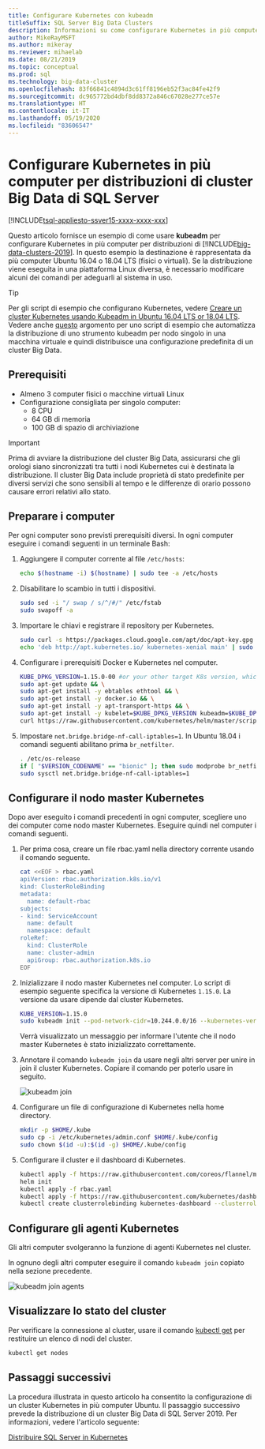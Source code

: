 ```yaml
---
title: Configurare Kubernetes con kubeadm
titleSuffix: SQL Server Big Data Clusters
description: Informazioni su come configurare Kubernetes in più computer Ubuntu 16.04 o 18.04 (fisici o virtuali) per distribuzioni di cluster Big Data di SQL Server 2019.
author: MikeRayMSFT
ms.author: mikeray
ms.reviewer: mihaelab
ms.date: 08/21/2019
ms.topic: conceptual
ms.prod: sql
ms.technology: big-data-cluster
ms.openlocfilehash: 83f66841c4894d3c61ff8196eb52f3ac84fe42f9
ms.sourcegitcommit: dc965772bd4dbf8dd8372a846c67028e277ce57e
ms.translationtype: HT
ms.contentlocale: it-IT
ms.lasthandoff: 05/19/2020
ms.locfileid: "83606547"
---
```

# <a name="configure-kubernetes-on-multiple-machines-for-sql-server-big-data-cluster-deployments"></a>Configurare Kubernetes in più computer per distribuzioni di cluster Big Data di SQL Server

[!INCLUDE[tsql-appliesto-ssver15-xxxx-xxxx-xxx](../includes/tsql-appliesto-ssver15-xxxx-xxxx-xxx.md)]

Questo articolo fornisce un esempio di come usare **kubeadm** per configurare Kubernetes in più computer per distribuzioni di [!INCLUDE[big-data-clusters-2019](../includes/ssbigdataclusters-ver15.md)]. In questo esempio la destinazione è rappresentata da più computer Ubuntu 16.04 o 18.04 LTS (fisici o virtuali). Se la distribuzione viene eseguita in una piattaforma Linux diversa, è necessario modificare alcuni dei comandi per adeguarli al sistema in uso.  

> [!TIP] 
> Per gli script di esempio che configurano Kubernetes, vedere [Creare un cluster Kubernetes usando Kubeadm in Ubuntu 16.04 LTS or 18.04 LTS](https://github.com/Microsoft/sql-server-samples/tree/master/samples/features/sql-big-data-cluster/deployment/kubeadm).
Vedere anche [questo](deployment-script-single-node-kubeadm.md) argomento per uno script di esempio che automatizza la distribuzione di uno strumento kubeadm per nodo singolo in una macchina virtuale e quindi distribuisce una configurazione predefinita di un cluster Big Data.

## <a name="prerequisites"></a>Prerequisiti

- Almeno 3 computer fisici o macchine virtuali Linux
- Configurazione consigliata per singolo computer:
   - 8 CPU
   - 64 GB di memoria
   - 100 GB di spazio di archiviazione
 
> [!Important] 
> Prima di avviare la distribuzione del cluster Big Data, assicurarsi che gli orologi siano sincronizzati tra tutti i nodi Kubernetes cui è destinata la distribuzione. Il cluster Big Data include proprietà di stato predefinite per diversi servizi che sono sensibili al tempo e le differenze di orario possono causare errori relativi allo stato.

## <a name="prepare-the-machines"></a>Preparare i computer

Per ogni computer sono previsti prerequisiti diversi. In ogni computer eseguire i comandi seguenti in un terminale Bash:

1. Aggiungere il computer corrente al file `/etc/hosts`:

   ```bash
   echo $(hostname -i) $(hostname) | sudo tee -a /etc/hosts
   ```

1. Disabilitare lo scambio in tutti i dispositivi.

   ```bash
   sudo sed -i "/ swap / s/^/#/" /etc/fstab
   sudo swapoff -a
   ```

1. Importare le chiavi e registrare il repository per Kubernetes.

   ```bash
   sudo curl -s https://packages.cloud.google.com/apt/doc/apt-key.gpg | sudo apt-key add -
   echo 'deb http://apt.kubernetes.io/ kubernetes-xenial main' | sudo tee -a /etc/apt/sources.list.d/kubernetes.list
   ```

1. Configurare i prerequisiti Docker e Kubernetes nel computer.

   ```bash
   KUBE_DPKG_VERSION=1.15.0-00 #or your other target K8s version, which should be at least 1.13.
   sudo apt-get update && \
   sudo apt-get install -y ebtables ethtool && \
   sudo apt-get install -y docker.io && \
   sudo apt-get install -y apt-transport-https && \
   sudo apt-get install -y kubelet=$KUBE_DPKG_VERSION kubeadm=$KUBE_DPKG_VERSION kubectl=$KUBE_DPKG_VERSION && \
   curl https://raw.githubusercontent.com/kubernetes/helm/master/scripts/get | bash
   ```
 
1. Impostare `net.bridge.bridge-nf-call-iptables=1`. In Ubuntu 18.04 i comandi seguenti abilitano prima `br_netfilter`.

   ```bash
   . /etc/os-release
   if [ "$VERSION_CODENAME" == "bionic" ]; then sudo modprobe br_netfilter; fi
   sudo sysctl net.bridge.bridge-nf-call-iptables=1
   ```

## <a name="configure-the-kubernetes-master"></a>Configurare il nodo master Kubernetes

Dopo aver eseguito i comandi precedenti in ogni computer, scegliere uno dei computer come nodo master Kubernetes. Eseguire quindi nel computer i comandi seguenti.

1. Per prima cosa, creare un file rbac.yaml nella directory corrente usando il comando seguente. 

   ```bash
   cat <<EOF > rbac.yaml
   apiVersion: rbac.authorization.k8s.io/v1
   kind: ClusterRoleBinding
   metadata:
     name: default-rbac
   subjects:
   - kind: ServiceAccount
     name: default
     namespace: default
   roleRef:
     kind: ClusterRole
     name: cluster-admin
     apiGroup: rbac.authorization.k8s.io
   EOF
   ```

1. Inizializzare il nodo master Kubernetes nel computer. Lo script di esempio seguente specifica la versione di Kubernetes `1.15.0`. La versione da usare dipende dal cluster Kubernetes.

   ```bash
   KUBE_VERSION=1.15.0
   sudo kubeadm init --pod-network-cidr=10.244.0.0/16 --kubernetes-version=$KUBE_VERSION
   ```

   Verrà visualizzato un messaggio per informare l'utente che il nodo master Kubernetes è stato inizializzato correttamente.

1. Annotare il comando `kubeadm join` da usare negli altri server per unire in join il cluster Kubernetes. Copiare il comando per poterlo usare in seguito.

   ![kubeadm join](./media/deploy-with-kubeadm/kubeadm-join.png)

1. Configurare un file di configurazione di Kubernetes nella home directory.

   ```bash
   mkdir -p $HOME/.kube
   sudo cp -i /etc/kubernetes/admin.conf $HOME/.kube/config
   sudo chown $(id -u):$(id -g) $HOME/.kube/config
   ```

1. Configurare il cluster e il dashboard di Kubernetes.

   ```bash
   kubectl apply -f https://raw.githubusercontent.com/coreos/flannel/master/Documentation/kube-flannel.yml
   helm init
   kubectl apply -f rbac.yaml
   kubectl apply -f https://raw.githubusercontent.com/kubernetes/dashboard/v1.10.1/src/deploy/recommended/kubernetes-dashboard.yaml
   kubectl create clusterrolebinding kubernetes-dashboard --clusterrole=cluster-admin --serviceaccount=kube-system:kubernetes-dashboard
   ```

## <a name="configure-the-kubernetes-agents"></a>Configurare gli agenti Kubernetes

Gli altri computer svolgeranno la funzione di agenti Kubernetes nel cluster. 

In ognuno degli altri computer eseguire il comando `kubeadm join` copiato nella sezione precedente.

![kubeadm join agents](./media/deploy-with-kubeadm/kubeadm-join-agents.png)

## <a name="view-the-cluster-status"></a>Visualizzare lo stato del cluster

Per verificare la connessione al cluster, usare il comando [kubectl get](https://kubernetes.io/docs/reference/generated/kubectl/kubectl-commands) per restituire un elenco di nodi del cluster.

```bash
kubectl get nodes
```

## <a name="next-steps"></a>Passaggi successivi

La procedura illustrata in questo articolo ha consentito la configurazione di un cluster Kubernetes in più computer Ubuntu. Il passaggio successivo prevede la distribuzione di un cluster Big Data di SQL Server 2019. Per informazioni, vedere l'articolo seguente:

[Distribuire SQL Server in Kubernetes](deployment-guidance.md#deploy)
